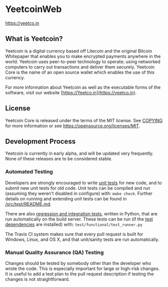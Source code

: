 # YeetcoinWeb
https://yeetco.in

What is Yeetcoin?
----------------

Yeetcoin is a digital currency based off Litecoin and the original Bitcoin Whitepaper that
enables you to make encrypted payments anywhere in the world. Yeetcoin uses peer-to-peer technology to
operate; using networked computers to carry out transactions and deliver them securely.
Yeetcoin Core is the name of an open source wallet which enables the use of this currency.

For more information about Yeetcoin as well as the executable forms of the software,
visit our website [https://Yeetco.in](https://yeetco.in).

License
-------

Yeetcoin Core is released under the terms of the MIT license. See [COPYING](COPYING) for more
information or see https://opensource.org/licenses/MIT.

Development Process
-------------------

Yeetcoin is currently in early alpha, and will be updated very frequently. None of these
releases are to be considered stable.

### Automated Testing

Developers are strongly encouraged to write [unit tests](src/test/README.md) for new code, and to
submit new unit tests for old code. Unit tests can be compiled and run
(assuming they weren't disabled in configure) with: `make check`. Further details on running
and extending unit tests can be found in [/src/test/README.md](/src/test/README.md).

There are also [regression and integration tests](/test), written
in Python, that are run automatically on the build server.
These tests can be run (if the [test dependencies](/test) are installed) with: `test/functional/test_runner.py`

The Travis CI system makes sure that every pull request is built for Windows, Linux, and OS X, and that unit/sanity tests are run automatically.

### Manual Quality Assurance (QA) Testing

Changes should be tested by somebody other than the developer who wrote the
code. This is especially important for large or high-risk changes. It is useful
to add a test plan to the pull request description if testing the changes is
not straightforward.
